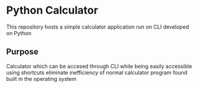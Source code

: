 # Python Calculator

This repository hosts a simple calculator application run on CLI developed on Python

## Purpose

Calculator which can be accesed through CLI while being easily accessible using shortcuts eliminate inefficiency of normal calculator program found built in the operating system   